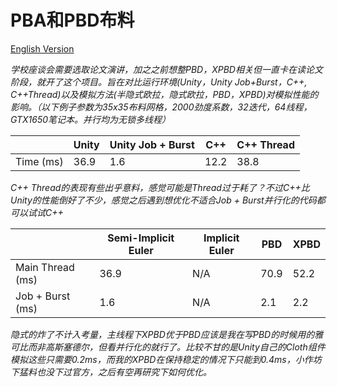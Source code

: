 # PBA和PBD布料

[English Version](README.md)

*学校座谈会需要选取论文演讲，加之之前想整PBD，XPBD相关但一直卡在读论文阶段，就开了这个项目。旨在对比运行环境(Unity，Unity Job+Burst，C++, C++Thread)以及模拟方法(半隐式欧拉，隐式欧拉，PBD，XPBD)对模拟性能的影响。（以下例子参数为35x35布料网格，2000劲度系数，32迭代，64线程，GTX1650笔记本。并行均为无锁多线程）*

|           | Unity | Unity Job + Burst | C++   | C++ Thread |
| --------- | ----- | ----------------- | ----- | ---------- |
| Time (ms) | 36.9  | 1.6               | 12.2  | 38.8       |

*C++ Thread的表现有些出乎意料，感觉可能是Thread过于耗了？不过C++比Unity的性能倒好了不少，感觉之后遇到想优化不适合Job + Burst并行化的代码都可以试试C++*

|                  | Semi-Implicit Euler | Implicit Euler | PBD  | XPBD |
| ---------------- | ------------------- | -------------- | ---- | ---- |
| Main Thread (ms) | 36.9                | N/A            | 70.9 | 52.2 |
| Job + Burst (ms) | 1.6                 | N/A            | 2.1  | 2.2  |

*隐式的炸了不计入考量，主线程下XPBD优于PBD应该是我在写PBD的时候用的雅可比而非高斯塞德尔，但看并行化的就行了。比较不甘的是Unity自己的Cloth组件模拟这些只需要0.2ms，而我的XPBD在保持稳定的情况下只能到0.4ms，小作坊下猛料也没下过官方，之后有空再研究下如何优化。*
